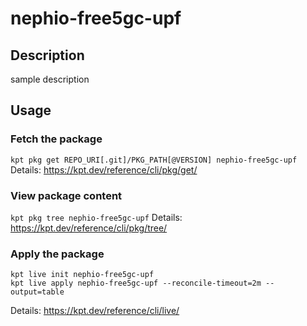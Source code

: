 # nephio-free5gc-upf

## Description
sample description

## Usage

### Fetch the package
`kpt pkg get REPO_URI[.git]/PKG_PATH[@VERSION] nephio-free5gc-upf`
Details: https://kpt.dev/reference/cli/pkg/get/

### View package content
`kpt pkg tree nephio-free5gc-upf`
Details: https://kpt.dev/reference/cli/pkg/tree/

### Apply the package
```
kpt live init nephio-free5gc-upf
kpt live apply nephio-free5gc-upf --reconcile-timeout=2m --output=table
```
Details: https://kpt.dev/reference/cli/live/
